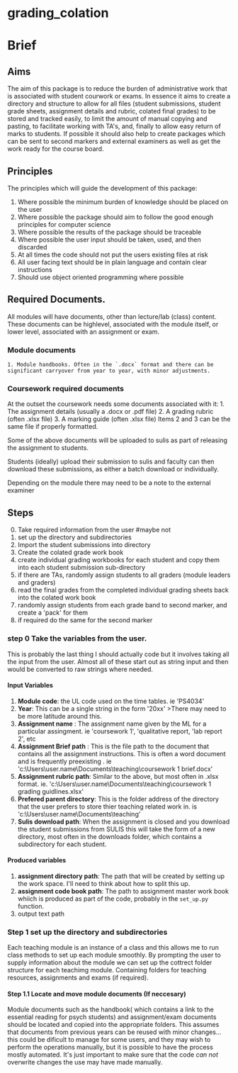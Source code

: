 # grading_colation

# Brief 


## Aims
The aim of this package is to reduce the burden of administrative work that is associated with student courwork or exams. In essence it aims to create a directory and structure to allow for all files (student submissions, student grade sheets, assignment details and rubric, colated final grades) to be stored and tracked easily, to limit the amount of manual copying and pasting, to facilitate working with TA's, and, finally to allow easy return of marks to students. If possible it should also help to create packages which can be sent to second markers and external examiners as well as get the work ready for the course board. 

## Principles
The principles which will guide the development of this package:
1. Where possible the minimum burden of knowledge should be placed on the user
2. Where possible the package should aim to follow the good enough principles for computer science
3. Where possible the results of the package should be traceable
4. Where possible the user input should be taken, used, and then discarded
5. At all times the code should not put the users existing files at risk
6. All user facing text should be in plain language and contain clear instructions
7. Should use object oriented programming where possible


## Required Documents. 
All modules will have documents, other than lecture/lab (class) content. These documents can be highlevel, associated with the module itself, or lower level, associated with an assignment or exam. 

### Module documents
    1. Module handbooks. Often in the `.docx` format and there can be significant carryover from year to year, with minor adjustments.


### Coursework required documents
At the outset the coursework needs some documents associated with it:
    1. The assignment details (usually a .docx or .pdf file)
    2. A grading rubric (often .xlsx file)
    3. A marking guide (often .xlsx file)
Items 2 and 3 can be the same file if properly formatted. 

Some of the above documents will be uploaded to sulis as part of releasing the assignment to students.

Students (ideally) upload their submission to sulis and faculty can then download these submissions, as either a batch download or individually.

Depending on the module there may need to be a note to the external examiner

## Steps
0. Take required information from the user #maybe not
1. set up the directory and subdirectories
2. Import the student submissions into directory
3. Create the colated grade work book
4. create individual grading workbooks for each student and copy them into each student submission sub-directory
5. if there are TAs, randomly assign students to all graders (module leaders and graders)
6. read the final grades from the completed individual grading sheets back into the colated work book
7. randomly assign students from each grade band to second marker, and create a 'pack' for them
8. if required do the same for the second marker

### step 0 Take the variables from the user. 
This is probably the last thing I should actually code but it involves taking all the input from the user. Almost all of these start out as string input and then would be converted to raw strings where needed. 


#### Input Variables
1. **Module code**: the UL code used on the time tables. ie 'PS4034'
2. **Year**: This can be a single string in the form '20xx' >There may need to be more latitude around this.
3. **Assignment name** : The assignment name given by the ML for a particular assingment. ie 'coursework 1', 'qualitative report, 'lab report 2', etc
4. **Assignment Brief path** : This is the file path to the document that contains all the assignment instructions. This is often a word document and is frequently preexisting . ie 'c:\Users\user.name\Documents\teaching\coursework 1 brief.docx'
5. **Assignment rubric path**: Similar to the above, but most often in .xlsx format. ie. 'c:\Users\user.name\Documents\teaching\coursework 1 grading guidlines.xlsx'
6. **Prefered parent directory**: This is the folder address of the directory that the user prefers to store thier teaching related work in. is 'c:\Users\user.name\Documents\teaching\'
7. **Sulis download path**: When the assignment is closed and you download the student submissions from SULIS this will take the form of a new directory, most often in the downloads folder, which contains a subdirectory for each student.

####  Produced variables
1. **assignment directory path**: The path that will be created by setting up the work space. I'll need to think about how to split this up. 
2. **assignment code book path**: The path to assignment master work book whiich is produced as part of the code, probably in the `set_up.py` function.
3. output text path


### Step 1 set up the directory and subdirectories
Each teaching module is an instance of a class and this allows me to run class methods to set up each module smoothly. By prompting the user to supply information about the module we can set up the cottrect folder structure for each teachimg module. Containing folders for teaching resources, assignments and exams (if required). 

#### Step 1.1 Locate and move module documents (If neccesary)
Module documents such as the handbook( which contains a link to the essential reading for psych students) and assignment/exam documents should be located and copied into the appropriate folders. This assumes that documents from previous years can be reused with minor changes... this could be dificult to manage for some users, and they may wish to perform the operations manually, but it is possible to have the process mostly automated. It's just important to make sure that the code *can not* overwrite changes the use may have made manually.  
